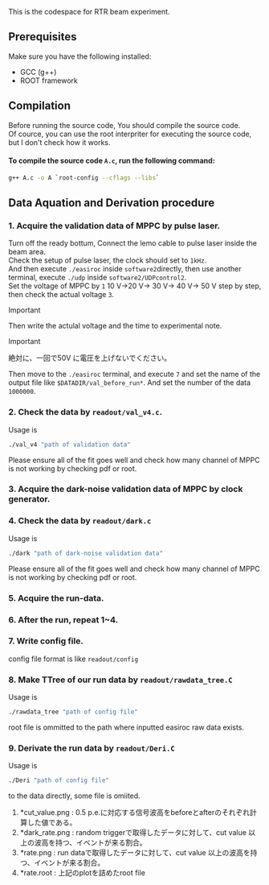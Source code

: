 This is the codespace for RTR beam experiment.
## Prerequisites

Make sure you have the following installed:

- GCC (g++)
- ROOT framework

## Compilation
Before running the source code, You should compile the source code.  
Of cource, you can use the root interpriter for executing the source code, but I don't check how it works.  
#### To compile the source code ```A.c```, run the following command:

```sh
g++ A.c -o A `root-config --cflags --libs`
```

## Data Aquation and Derivation procedure

### 1. Acquire the validation data of MPPC by pulse laser.
Turn off the ready bottum, Connect the lemo cable to pulse laser inside the beam area.  
Check the setup of pulse laser, the clock should set to ```1kHz```.  
And then execute ```./easiroc``` inside ```software2```directly, then use another terminal, execute ```./udp``` inside ```software2/UDPcontrol2```.  
Set the voltage of MPPC by ```1``` 10 V->20 V-> 30 V-> 40 V-> 50 V step by step, then check the actual voltage ```3```. 
> [!IMPORTANT]
> Then write the actulal voltage and the time to experimental note. 

> [!IMPORTANT]
> 絶対に、一回で50V に電圧を上げないでください。  

Then move to the ```./easiroc``` terminal, and execute ```7``` and set the name of the output file like ```$DATADIR/val_before_run*```. And set the number of the data ```1000000```. 
### 2. Check the data by ```readout/val_v4.c```.
Usage is 
```sh
./val_v4 "path of validation data"
``` 
Please ensure all of the fit goes well and check how many channel of MPPC is not working by checking pdf or root.
### 3. Acquire the dark-noise validation data of MPPC by clock generator. 
### 4. Check the data by ```readout/dark.c``` 
Usage is 
```sh
./dark "path of dark-noise validation data"
``` 
Please ensure all of the fit goes well and check how many channel of MPPC is not working by checking pdf or root.
### 5. Acquire the run-data.
### 6. After the run, repeat 1~4.
### 7. Write config file.
config file format is like ```readout/config```
### 8. Make TTree of our run data by ```readout/rawdata_tree.C```
Usage is 
```sh
./rawdata_tree "path of config file"
``` 
root file is ommitted to the path where inputted easiroc raw data exists.

### 9. Derivate the run data by ```readout/Deri.C```
Usage is 
```sh
./Deri "path of config file"
```
to the data directly, some file is omiited.  
 
1. *cut_value.png : 0.5 p.e.に対応する信号波高をbeforeとafterのそれぞれ計算した値である。
2. *dark_rate.png : random triggerで取得したデータに対して、cut value 以上の波高を持つ、イベントが来る割合。
3. *rate.png : run dataで取得したデータに対して、cut value 以上の波高を持つ、イベントが来る割合。
4. *rate.root : 上記のplotを詰めたroot file  


